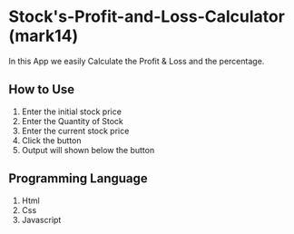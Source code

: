 # Stock's-Profit-and-Loss-Calculator (mark14)
In this App we easily Calculate the Profit &amp; Loss and the percentage.

## How to Use
1. Enter the initial stock price
2. Enter the Quantity of Stock
3. Enter the current stock price
4. Click the button
5. Output will shown below the button

## Programming Language
1. Html
2. Css
3. Javascript
